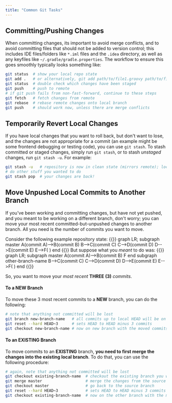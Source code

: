 ```yaml
---
title: "Common Git Tasks"
---
```


## Committing/Pushing Changes
When committing changes, its important to avoid merge conflicts, and to avoid committing 
files that should not be added to version control; this includes IDE files/folders like 
`*.iml` files and the `.idea` directory, as well as any keyfiles like `~/.gradle/gradle.properties`.
The workflow to ensure this goes smoothly typically looks something like:
```bash
git status  # show your local repo state
git add .   # or alternatively, git add path/to/file1.groovy path/to/file2.vue ... etc.
git status  # double check which changes have been staged 
git push    # push to remote
# if git push fails from non-fast-forward, continue to these steps
git fetch   # fetch changes from remote
git rebase  # rebase remote changes onto local branch
git push    # should work now, unless there are merge conflicts
```

## Temporarily Revert Local Changes 
If you have local changes that you want to roll back, but don't want to lose, and the changes 
are not appropriate for a commit (an example might be some frontend debugging or testing code),
you can use `git stash`. To stash committed or staged changes, simply run `git stash`, or to stash 
*unstaged* changes, run `git stash -u`. For example:
```bash
git stash -u   # repository is now in clean state (mirrors remote); local changes are gone
# do other stuff you wanted to do 
git stash pop  # your changes are back!
```


## Move Unpushed Local Commits to Another Branch
If you've been working and committing changes, but have not yet pushed,
 and you meant to be 
working on a different branch, don't worry; you can move your most recent 
committed-but-unpushed changes to another branch. All you need is the number of commits 
you want to move.

Consider the following example repository state:
{{<mermaid align="center">}}
graph LR;
subgraph master
  A(commit A)-->B(commit B)
  B-->C(commit C)
  C-->D(commit D)
  D-->E(commit E)
  E-->F( )
end
{{</mermaid>}}
But suppose what you *meant* to do was:
{{<mermaid align="center">}}
graph LR;
subgraph master
  A(commit A)-->B(commit B)
  F
end
subgraph other-branch-name
  B-->C(commit C)
  C-->D(commit D)
  D-->E(commit E)
  E-->F( )
end
{{</mermaid>}}

So, you want to move your *most recent* **THREE (3)** *commits*.

#### To a NEW Branch
To move these 3 most recent commits to a **NEW** branch, you can do the following:
```bash
# note that anything not committed will be lost 
git branch new-branch-name   # all commits up to local HEAD will be on new branch
git reset --hard HEAD~3      # sets HEAD to HEAD minus 3 commits
git checkout new-branch-name # now on new branch with the moved commits
```

#### To an EXISTING Branch
To move commits to an **EXISTING** branch, **you need to first merge the changes into the existing 
local branch**. To do that, you can use the following procedure:
```bash
# again, note that anything not committed will be lost
git checkout existing-branch-name  # checkout the existing branch you want to move to
git merge master                   # merge the changes from the source branch into the other
git checkout master                # go back to the source branch 
git reset --hard HEAD~3            # sets HEAD to HEAD minus 3 commits
git checkout existing-branch-name  # now on the other branch with the moved commits
```